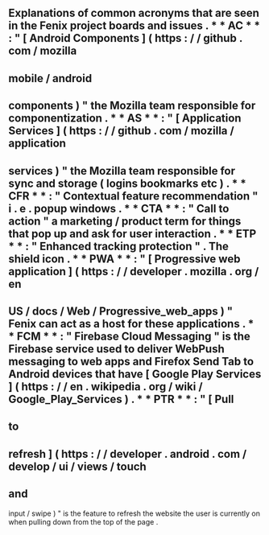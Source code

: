 Explanations
of
common
acronyms
that
are
seen
in
the
Fenix
project
boards
and
issues
.
*
*
AC
*
*
:
"
[
Android
Components
]
(
https
:
/
/
github
.
com
/
mozilla
-
mobile
/
android
-
components
)
"
the
Mozilla
team
responsible
for
componentization
.
*
*
AS
*
*
:
"
[
Application
Services
]
(
https
:
/
/
github
.
com
/
mozilla
/
application
-
services
)
"
the
Mozilla
team
responsible
for
sync
and
storage
(
logins
bookmarks
etc
)
.
*
*
CFR
*
*
:
"
Contextual
feature
recommendation
"
i
.
e
.
popup
windows
.
*
*
CTA
*
*
:
"
Call
to
action
"
a
marketing
/
product
term
for
things
that
pop
up
and
ask
for
user
interaction
.
*
*
ETP
*
*
:
"
Enhanced
tracking
protection
"
.
The
shield
icon
.
*
*
PWA
*
*
:
"
[
Progressive
web
application
]
(
https
:
/
/
developer
.
mozilla
.
org
/
en
-
US
/
docs
/
Web
/
Progressive_web_apps
)
"
Fenix
can
act
as
a
host
for
these
applications
.
*
*
FCM
*
*
:
"
Firebase
Cloud
Messaging
"
is
the
Firebase
service
used
to
deliver
WebPush
messaging
to
web
apps
and
Firefox
Send
Tab
to
Android
devices
that
have
[
Google
Play
Services
]
(
https
:
/
/
en
.
wikipedia
.
org
/
wiki
/
Google_Play_Services
)
.
*
*
PTR
*
*
:
"
[
Pull
-
to
-
refresh
]
(
https
:
/
/
developer
.
android
.
com
/
develop
/
ui
/
views
/
touch
-
and
-
input
/
swipe
)
"
is
the
feature
to
refresh
the
website
the
user
is
currently
on
when
pulling
down
from
the
top
of
the
page
.
